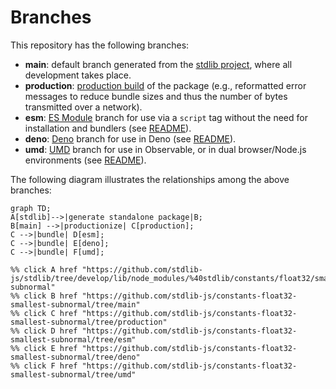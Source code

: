 <!--

@license Apache-2.0

Copyright (c) 2022 The Stdlib Authors.

Licensed under the Apache License, Version 2.0 (the "License");
you may not use this file except in compliance with the License.
You may obtain a copy of the License at

    http://www.apache.org/licenses/LICENSE-2.0

Unless required by applicable law or agreed to in writing, software
distributed under the License is distributed on an "AS IS" BASIS,
WITHOUT WARRANTIES OR CONDITIONS OF ANY KIND, either express or implied.
See the License for the specific language governing permissions and
limitations under the License.

-->

# Branches

This repository has the following branches:

-   **main**: default branch generated from the [stdlib project][stdlib-url], where all development takes place.
-   **production**: [production build][production-url] of the package (e.g., reformatted error messages to reduce bundle sizes and thus the number of bytes transmitted over a network).
-   **esm**: [ES Module][esm-url] branch for use via a `script` tag without the need for installation and bundlers (see [README][esm-readme]).
-   **deno**: [Deno][deno-url] branch for use in Deno (see [README][deno-readme]).
-   **umd**: [UMD][umd-url] branch for use in Observable, or in dual browser/Node.js environments (see [README][umd-readme]).

The following diagram illustrates the relationships among the above branches:

```mermaid
graph TD;
A[stdlib]-->|generate standalone package|B;
B[main] -->|productionize| C[production];
C -->|bundle| D[esm];
C -->|bundle| E[deno];
C -->|bundle| F[umd];

%% click A href "https://github.com/stdlib-js/stdlib/tree/develop/lib/node_modules/%40stdlib/constants/float32/smallest-subnormal"
%% click B href "https://github.com/stdlib-js/constants-float32-smallest-subnormal/tree/main"
%% click C href "https://github.com/stdlib-js/constants-float32-smallest-subnormal/tree/production"
%% click D href "https://github.com/stdlib-js/constants-float32-smallest-subnormal/tree/esm"
%% click E href "https://github.com/stdlib-js/constants-float32-smallest-subnormal/tree/deno"
%% click F href "https://github.com/stdlib-js/constants-float32-smallest-subnormal/tree/umd"
```

[stdlib-url]: https://github.com/stdlib-js/stdlib/tree/develop/lib/node_modules/%40stdlib/constants/float32/smallest-subnormal
[production-url]: https://github.com/stdlib-js/constants-float32-smallest-subnormal/tree/production
[deno-url]: https://github.com/stdlib-js/constants-float32-smallest-subnormal/tree/deno
[deno-readme]: https://github.com/stdlib-js/constants-float32-smallest-subnormal/blob/deno/README.md
[umd-url]: https://github.com/stdlib-js/constants-float32-smallest-subnormal/tree/umd
[umd-readme]: https://github.com/stdlib-js/constants-float32-smallest-subnormal/blob/umd/README.md
[esm-url]: https://github.com/stdlib-js/constants-float32-smallest-subnormal/tree/esm
[esm-readme]: https://github.com/stdlib-js/constants-float32-smallest-subnormal/blob/esm/README.md